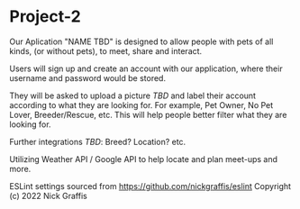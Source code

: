 # Project-2

Our Aplication "NAME TBD" is designed to allow people with pets of all kinds, (or without pets), to meet, share and interact.

Users will sign up and create an account with our application, where their username and password would be stored.

They will be asked to upload a picture *TBD* and label their account according to what they are looking for. For example, Pet Owner, No Pet Lover, Breeder/Rescue, etc. This will help people better filter what they are looking for. 

Further integrations *TBD*: Breed? Location? etc.

Utilizing Weather API / Google API to help locate and plan meet-ups and more.

ESLint settings sourced from https://github.com/nickgraffis/eslint Copyright (c) 2022 Nick Graffis



